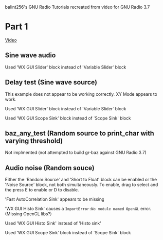 balint256's GNU Radio Tutorials recreated from video for GNU Radio 3.7


Part 1
======

[Video](http://www.youtube.com/watch?v=N9SLAnGlGQs)


Sine wave audio
---------------
Used 'WX GUI Slider' block instead of 'Variable Slider' block

Delay test (Sine wave source)
-----------------------------
This example does not appear to be working correctly. XY Mode appears to work.

Used 'WX GUI Slider' block instead of 'Variable Slider' block 

Used 'WX GUI Scope Sink' block instead of 'Scope Sink' block

baz_any_test (Random source to print_char with varying threshold)
-----------------------------------------------------------------

Not implmented (not attempted to build gr-baz against GNU Radio 3.7)

Audio noise (Random souce)
--------------------------

Either the 'Random Source' and 'Short to Float' block can be enabled or the 'Noise Source' block, not both simultaneously. To enable, drag to select and the press E to enable or D to disable. 


'Fast AutoCorrelation Sink' appears to be missing

'WX GUI Histo Sink' causes a ```ImportError:No module named OpenGL``` error. (Missing OpenGL libs?)

Used 'WX GUI Histo Sink' instead of 'Histo sink'

Used 'WX GUI Scope Sink' block instead of 'Scope Sink' block
